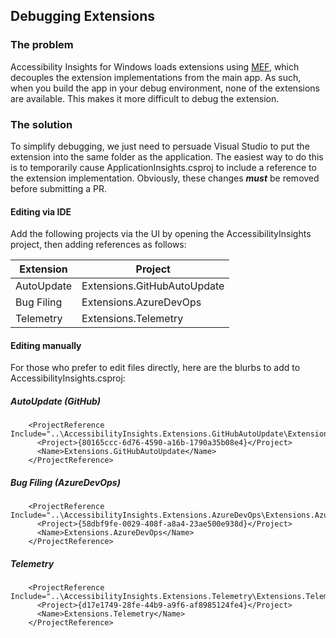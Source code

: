 ## Debugging Extensions

### The problem
Accessibility Insights for Windows loads extensions using [MEF](https://docs.microsoft.com/en-us/dotnet/framework/mef/), which decouples the extension implementations from the main app. As such, when you build the app in your debug environment, none of the extensions are available. This makes it more difficult to debug the extension. 

### The solution
To simplify debugging, we just need to persuade Visual Studio to put the extension into the same folder as the application. The easiest way to do this is to temporarily cause ApplicationInsights.csproj to include a reference to the extension implementation. Obviously, these changes ***must*** be removed before submitting a PR.

#### Editing via IDE
Add the following projects via the UI by opening the AccessibilityInsights project, then adding references as follows:

Extension | Project
--- | ---
AutoUpdate | Extensions.GitHubAutoUpdate
Bug Filing | Extensions.AzureDevOps
Telemetry | Extensions.Telemetry

#### Editing manually
For those who prefer to edit files directly, here are the blurbs to add to AccessibilityInsights.csproj:

##### AutoUpdate (GitHub)
```
    <ProjectReference Include="..\AccessibilityInsights.Extensions.GitHubAutoUpdate\Extensions.GitHubAutoUpdate.csproj">
      <Project>{80165ccc-6d76-4590-a16b-1790a35b08e4}</Project>
      <Name>Extensions.GitHubAutoUpdate</Name>
    </ProjectReference>
```

##### Bug Filing (AzureDevOps)
```
    <ProjectReference Include="..\AccessibilityInsights.Extensions.AzureDevOps\Extensions.AzureDevOps.csproj">
      <Project>{58dbf9fe-0029-408f-a8a4-23ae500e938d}</Project>
      <Name>Extensions.AzureDevOps</Name>
    </ProjectReference>
```

##### Telemetry
```
    <ProjectReference Include="..\AccessibilityInsights.Extensions.Telemetry\Extensions.Telemetry.csproj">
      <Project>{d17e1749-28fe-44b9-a9f6-af8985124fe4}</Project>
      <Name>Extensions.Telemetry</Name>
    </ProjectReference>
```